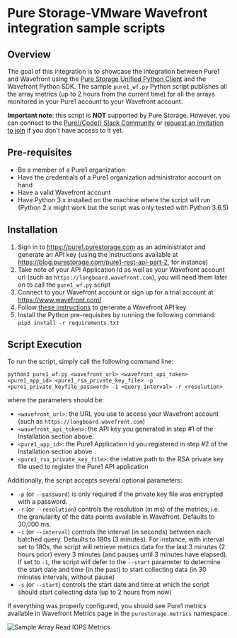 # Pure Storage-VMware Wavefront integration sample scripts

## Overview
The goal of this integration is to showcase the integration between Pure1 and Wavefront using the [Pure Storage Unified Python Client](https://pypi.org/project/py-pure-client/) and the Wavefront Python SDK. 
The sample `pure1_wf.py` Python script publishes all the array metrics (up to 2 hours from the current time) for all the arrays monitored in your Pure1 account to your Wavefront account.

**Important note**: this script is **NOT** supported by Pure Storage. However, you can connect to the [Pure//Code() Slack Community](https://code-purestorage.slack.com) or [request an invitation to join](https://codeinvite.purestorage.com/) if you don't have access to it yet. 

## Pre-requisites
- Be a member of a Pure1 organization
- Have the credentials of a Pure1 organization administrator account on hand
- Have a valid Wavefront account
- Have Python 3.x installed on the machine where the script will run (Python 2.x might work but the script was only tested with Python 3.6.5)
## Installation
1. Sign in to https://pure1.purestorage.com as an administrator and generate an API key (using the instructions available at https://blog.purestorage.com/pure1-rest-api-part-2, for instance)
2. Take note of your API Application Id as well as your Wavefront account url (such as `https://longboard.wavefront.com`), you will need them later on to call the `pure1_wf.py` script
3. Connect to your Wavefront account or sign up for a trial account at https://www.wavefront.com/
4. Follow [these instructions](https://docs.wavefront.com/wavefront_api.html#generating-an-api-token) to generate a Wavefront API key
5. Install the Python pre-requisites by running the following command:  
     `pip3 install -r requirements.txt`
## Script Execution
To run the script, simply call the following command line:

`python3 pure1_wf.py <wavefront_url> <wavefront_api_token> <pure1_app_id> <pure1_rsa_private_key_file> -p <pure1_private_keyfile_password> -i <query_interval> -r <resolution>`

where the parameters should be:
- `<wavefront_url>`: the URL you use to access your Wavefront account (such as `https://longboard.wavefront.com`)
- `<wavefront_api_token>`: the API key you generated in step #1 of the Installation section above.
- `<pure1_app_id>`: the Pure1 Application Id you registered in step #2 of the Installation section above
- `<pure1_rsa_private_key_file>`: the relative path to the RSA private key file used to register the Pure1 API application

Additionally, the script accepts several optional parameters:

- `-p` (or `--password`) is only required if the private key file was encrypted with a password.
- `-r` (or `--resolution`) controls the resolution (in ms) of the metrics, i.e. the granularity of the data points available in Wavefront. Defaults to 30,000 ms.
- `-i` (or `--interval`) controls the interval (in seconds) between each batched query. Defaults to 180s (3 minutes). For instance, with interval set to 180s, the script will retrieve metrics data for the last 3 minutes (2 hours prior) every 3 minutes (and pauses until 3 minutes have elapsed). If set to `-1`, the script will defer to the `--start` parameter to determine the start date and time (in the past) to start collecting data (in 30 minutes intervals, without pause)
- `-s` (or `--start`) controls the start date and time at which the script should start collecting data (up to 2 hours from now)

If everything was properly configured, you should see Pure1 metrics available in Wavefront Metrics page in the `purestorage.metrics` namespace.

![Sample Array Read IOPS Metrics](https://github.com/PureStorage-OpenConnect/pure1-wavefront/raw/master/res/WaveFront-Metrics-01.png "Sample Array Read IOPS Metrics")
